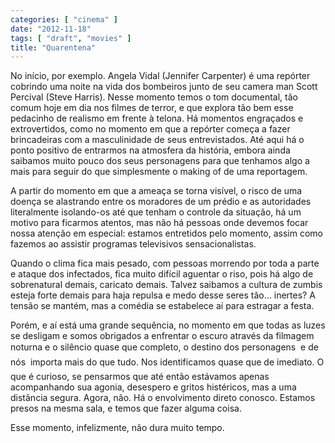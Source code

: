 ```yaml
---
categories: [ "cinema" ]
date: "2012-11-18"
tags: [ "draft", "movies" ]
title: "Quarentena"
---
```

No início, por exemplo. Angela Vidal (Jennifer Carpenter) é uma
repórter cobrindo uma noite na vida dos bombeiros junto de seu camera
man Scott Percival (Steve Harris). Nesse momento temos o tom documental,
tão comum hoje em dia nos filmes de terror, e que explora tão bem esse
pedacinho de realismo em frente à telona. Há momentos engraçados
e extrovertidos, como no momento em que a repórter começa a fazer
brincadeiras com a masculinidade de seus entrevistados. Até aqui há
o ponto positivo de entrarmos na atmosfera da história, embora ainda
saibamos muito pouco dos seus personagens para que tenhamos algo a mais
para seguir do que simplesmente o making of de uma reportagem.

A partir do momento em que a ameaça se torna visível, o risco de uma
doença se alastrando entre os moradores de um prédio e as autoridades
literalmente isolando-os até que tenham o controle da situação,
há um motivo para ficarmos atentos, mas não há pessoas onde devemos
focar nossa atenção em especial: estamos entretidos pelo momento,
assim como fazemos ao assistir programas televisivos sensacionalistas.

Quando o clima fica mais pesado, com pessoas morrendo por toda a parte
e ataque dos infectados, fica muito difícil aguentar o riso, pois há
algo de sobrenatural demais, caricato demais. Talvez saibamos a cultura
de zumbis esteja forte demais para haja repulsa e medo desse seres
tão... inertes? A tensão se mantém, mas a comédia se estabelece aí
para estragar a festa.

Porém, e aí está uma grande sequência, no momento em que todas
as luzes se desligam e somos obrigados a enfrentar o escuro através
da filmagem noturna e o silêncio quase que completo, o destino dos
personagens  e de nós  importa mais do que tudo. Nos identificamos
quase que de imediato. O que é curioso, se pensarmos que até então
estávamos apenas acompanhando sua agonia, desespero e gritos histéricos,
mas a uma distância segura. Agora, não. Há o envolvimento direto
conosco. Estamos presos na mesma sala, e temos que fazer alguma coisa.

Esse momento, infelizmente, não dura muito tempo.

